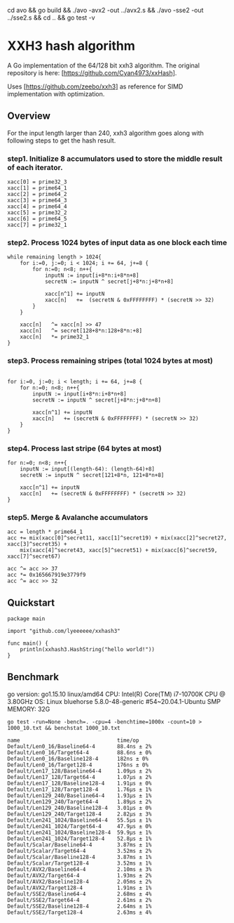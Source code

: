 cd avo && go build && ./avo -avx2 -out ../avx2.s && ./avo -sse2 -out ../sse2.s && cd .. && go test -v

# XXH3 hash algorithm
A Go implementation of the 64/128 bit xxh3 algorithm. The original repository is here: [https://github.com/Cyan4973/xxHash].

Uses [https://github.com/zeebo/xxh3] as reference for SIMD implementation with optimization.

## Overview
For the input length larger than 240, xxh3 algorithm goes along with following steps to get the hash result.

### step1.  Initialize 8 accumulators used to store the middle result of each iterator.
```
xacc[0] = prime32_3
xacc[1] = prime64_1
xacc[2] = prime64_2
xacc[3] = prime64_3
xacc[4] = prime64_4
xacc[5] = prime32_2
xacc[6] = prime64_5
xacc[7] = prime32_1
```

### step2.  Process 1024 bytes of input data as one block each time
```
while remaining length > 1024{
    for i:=0, j:=0; i < 1024; i += 64, j+=8 {
        for n:=0; n<8; n++{
            inputN := input[i+8*n:i+8*n+8]
            secretN := inputN ^ secret[j+8*n:j+8*n+8]
            
            xacc[n^1] += inputN
            xacc[n]   +=  (secretN & 0xFFFFFFFF) * (secretN >> 32)
        }
    }
    
    xacc[n]   ^= xacc[n] >> 47
    xacc[n]   ^= secret[128+8*n:128+8*n:+8]
    xacc[n]   *= prime32_1
}
```

### step3.  Process remaining stripes (total 1024 bytes at most)
```

for i:=0, j:=0; i < length; i += 64, j+=8 {
    for n:=0; n<8; n++{
        inputN := input[i+8*n:i+8*n+8]
        secretN := inputN ^ secret[j+8*n:j+8*n+8]
    
        xacc[n^1] += inputN
        xacc[n]   += (secretN & 0xFFFFFFFF) * (secretN >> 32)
    }
}
```

### step4.  Process last stripe  (64 bytes at most)
```
for n:=0; n<8; n++{
    inputN := input[(length-64): (length-64)+8]
    secretN := inputN ^ secret[121+8*n, 121+8*n+8]

    xacc[n^1] += inputN
    xacc[n]   += (secretN & 0xFFFFFFFF) * (secretN >> 32)
}
```

### step5.  Merge & Avalanche accumulators
```
acc = length * prime64_1
acc += mix(xacc[0]^secret11, xacc[1]^secret19) + mix(xacc[2]^secret27, xacc[3]^secret35) +
    mix(xacc[4]^secret43, xacc[5]^secret51) + mix(xacc[6]^secret59, xacc[7]^secret67)

acc ^= acc >> 37
acc *= 0x165667919e3779f9
acc ^= acc >> 32
```


## Quickstart
```
package main

import "github.com/lyeeeeee/xxhash3"

func main() {
	println(xxhash3.HashString("hello world!"))
}
```
## Benchmark
go version: go1.15.10 linux/amd64
CPU: Intel(R) Core(TM) i7-10700K CPU @ 3.80GHz
OS: Linux bluehorse 5.8.0-48-generic #54~20.04.1-Ubuntu SMP
MEMORY: 32G

```
go test -run=None -bench=. -cpu=4 -benchtime=1000x -count=10 > 1000_10.txt && benchstat 1000_10.txt
```
```
name                               time/op
Default/Len0_16/Baseline64-4       88.4ns ± 2%
Default/Len0_16/Target64-4         88.6ns ± 0%
Default/Len0_16/Baseline128-4      182ns ± 0%
Default/Len0_16/Target128-4        176ns ± 0%
Default/Len17_128/Baseline64-4     1.09µs ± 2%
Default/Len17_128/Target64-4       1.07µs ± 2%
Default/Len17_128/Baseline128-4    1.91µs ± 0%
Default/Len17_128/Target128-4      1.76µs ± 1%
Default/Len129_240/Baseline64-4    1.93µs ± 1%
Default/Len129_240/Target64-4      1.89µs ± 2%
Default/Len129_240/Baseline128-4   3.01µs ± 0%
Default/Len129_240/Target128-4     2.82µs ± 3%
Default/Len241_1024/Baseline64-4   55.5µs ± 1%
Default/Len241_1024/Target64-4     47.9µs ± 0%
Default/Len241_1024/Baseline128-4  59.9µs ± 1%
Default/Len241_1024/Target128-4    52.8µs ± 1%
Default/Scalar/Baseline64-4        3.87ms ± 1%
Default/Scalar/Target64-4          3.52ms ± 2%
Default/Scalar/Baseline128-4       3.87ms ± 1%
Default/Scalar/Target128-4         3.52ms ± 1%
Default/AVX2/Baseline64-4          2.10ms ± 3%
Default/AVX2/Target64-4            1.93ms ± 2%
Default/AVX2/Baseline128-4         2.05ms ± 2%
Default/AVX2/Target128-4           1.91ms ± 1%
Default/SSE2/Baseline64-4          2.68ms ± 4%
Default/SSE2/Target64-4            2.61ms ± 2%
Default/SSE2/Baseline128-4         2.64ms ± 1%
Default/SSE2/Target128-4           2.63ms ± 4%
```